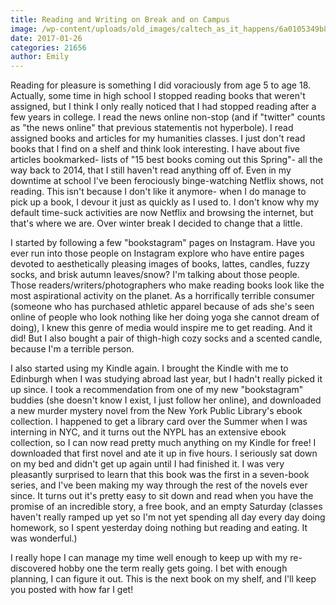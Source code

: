 ```yaml
---
title: Reading and Writing on Break and on Campus
image: /wp-content/uploads/old_images/caltech_as_it_happens/6a0105349b8251970b01b7c8ce349e970b.png
date: 2017-01-26
categories: 21656
author: Emily
---
```



Reading for pleasure is something I did voraciously from age 5 to age 18. Actually, some time in high school I stopped reading books that weren't assigned, but I think I only really noticed that I had stopped reading after a few years in college. I read the news online non-stop (and if "twitter" counts as "the news online" that previous statementis not hyperbole). I read assigned books and articles for my humanities classes. I just don't read books that I find on a shelf and think look interesting. I have about five articles bookmarked- lists of "15 best books coming out this Spring"- all the way back to 2014, that I still haven't read anything off of. Even in my downtime at school I've been ferociously binge-watching Netflix shows, not reading. This isn't because I don't like it anymore- when I do manage to pick up a book, I devour it just as quickly as I used to. I don't know why my default time-suck activities are now Netflix and browsing the internet, but that's where we are. Over winter break I decided to change that a little.

I started by following a few "bookstagram" pages on Instagram. Have you ever run into those people on Instagram explore who have entire pages devoted to aesthetically pleasing images of books, lattes, candles, fuzzy socks, and brisk autumn leaves/snow? I'm talking about those people. Those readers/writers/photographers who make reading books look like the most aspirational activity on the planet. As a horrifically terrible consumer (someone who has purchased athletic apparel because of ads she's seen online of people who look nothing like her doing yoga she cannot dream of doing), I knew this genre of media would inspire me to get reading. And it did! But I also bought a pair of thigh-high cozy socks and a scented candle, because I'm a terrible person.

I also started using my Kindle again. I brought the Kindle with me to Edinburgh when I was studying abroad last year, but I hadn't really picked it up since. I took a recommendation from one of my new "bookstagram" buddies (she doesn't know I exist, I just follow her online), and downloaded a new murder mystery novel from the New York Public Library's ebook collection. I happened to get a library card over the Summer when I was interning in NYC, and it turns out the NYPL has an extensive ebook collection, so I can now read pretty much anything on my Kindle for free! I downloaded that first novel and ate it up in five hours. I seriously sat down on my bed and didn't get up again until I had finished it. I was very pleasantly surprised to learn that this book was the first in a seven-book series, and I've been making my way through the rest of the novels ever since. It turns out it's pretty easy to sit down and read when you have the promise of an incredible story, a free book, and an empty Saturday (classes haven't really ramped up yet so I'm not yet spending all day every day doing homework, so I spent yesterday doing nothing but reading and eating. It was wonderful.)

I really hope I can manage my time well enough to keep up with my re-discovered hobby one the term really gets going. I bet with enough planning, I can figure it out. This is the next book on my shelf, and I'll keep you posted with how far I get!

